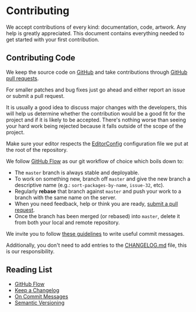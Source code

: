 # Contributing

We accept contributions of every kind: documentation, code, artwork. Any help is greatly
appreciated. This document contains everything needed to get started with your first contribution.

## Contributing Code

We keep the source code on [GitHub](https://www.github.com) and take contributions through
[GitHub pull requests](https://help.github.com/articles/using-pull-requests).

For smaller patches and bug fixes just go ahead and either report an issue or submit a pull
request.

It is usually a good idea to discuss major changes with the developers, this will help us
determine whether the contribution would be a good fit for the project and if it is likely to be
accepted. There's nothing worse than seeing your hard work being rejected because it falls outside
of the scope of the project.

Make sure your editor respects the [EditorConfig](http://editorconfig.org) configuration file we
put at the root of the repository.

We follow [GitHub Flow](http://scottchacon.com/2011/08/31/github-flow.html) as our git workflow of
choice which boils down to:

- The `master` branch is always stable and deployable.
- To work on something new, branch off `master` and give the new branch a descriptive name (e.g.:
  `sort-packages-by-name`, `issue-32`, etc).
- Regularly **rebase** that branch against `master` and push your work to a branch with the same
  name on the server.
- When you need feedback, help or think you are ready,
  [submit a pull request](https://help.github.com/articles/using-pull-requests).
- Once the branch has been merged (or rebased) into `master`, delete it from both your local and
  remote repository.

We invite you to follow
[these guidelines](http://who-t.blogspot.de/2009/12/on-commit-messages.html) to write useful
commit messages.

Additionally, you don't need to add entries to the [CHANGELOG.md](CHANGELOG.md) file, this is our
responsibility.

## Reading List

- [GitHub Flow](http://scottchacon.com/2011/08/31/github-flow.html)
- [Keep a Changelog](http://keepachangelog.com/)
- [On Commit Messages](http://who-t.blogspot.de/2009/12/on-commit-messages.html)
- [Semantic Versioning](http://semver.org/)
